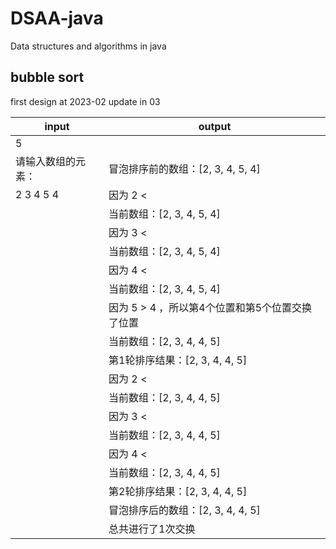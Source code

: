 # DSAA-java
Data structures and algorithms in java
## bubble sort ##
first design at 2023-02 update in 03

|    input        |      output     |
|-----------------|-------------------------------------------------|
|       5         |                                                 |
| 请输入数组的元素： | 冒泡排序前的数组：[2, 3, 4, 5, 4]                  |
|   2 3 4 5 4     | 因为 2 < || = 3 ，所以第1个位置和第2个位置没有交换位置
|                 |  当前数组：[2, 3, 4, 5, 4]
|                 |   因为 3 < || = 4 ，所以第2个位置和第3个位置没有交换位置
|                 |   当前数组：[2, 3, 4, 5, 4]
|                 |   因为 4 < || = 5 ，所以第3个位置和第4个位置没有交换位置
|                 |   当前数组：[2, 3, 4, 5, 4]
|                 |   因为 5 > 4 ，所以第4个位置和第5个位置交换了位置
|                 |   当前数组：[2, 3, 4, 4, 5]
|                 |   第1轮排序结果：[2, 3, 4, 4, 5]
|                 |   因为 2 < || = 3 ，所以第1个位置和第2个位置没有交换位置
|                 |   当前数组：[2, 3, 4, 4, 5]
|                 |   因为 3 < || = 4 ，所以第2个位置和第3个位置没有交换位置
|                 |   当前数组：[2, 3, 4, 4, 5]
|                 |   因为 4 < || = 4 ，所以第3个位置和第4个位置没有交换位置
|                 |   当前数组：[2, 3, 4, 4, 5]
|                 |   第2轮排序结果：[2, 3, 4, 4, 5]
|                 |    冒泡排序后的数组：[2, 3, 4, 4, 5]
|                 |    总共进行了1次交换                                   |
